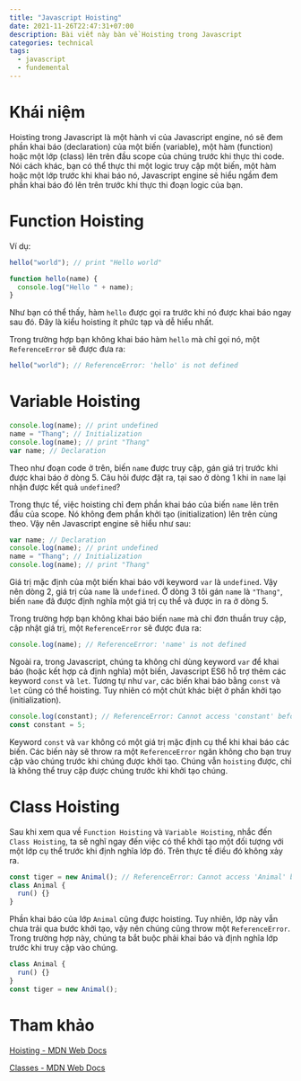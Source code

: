 ```yaml
---
title: "Javascript Hoisting"
date: 2021-11-26T22:47:31+07:00
description: Bài viết này bàn về Hoisting trong Javascript
categories: technical
tags:
  - javascript
  - fundemental
---
```


# Khái niệm
Hoisting trong Javascript là một hành vi của Javascript engine, nó sẽ đem phần khai báo (declaration) của một biến (variable), một hàm (function) hoặc một lớp (class) lên trên đầu scope của chúng trước khi thực thi code. Nói cách khác, bạn có thể thực thi một logic truy cập một biến, một hàm hoặc một lớp trước khi khai báo nó, Javascript engine sẽ hiểu ngầm đem phần khai báo đó lên trên trước khi thực thi đoạn logic của bạn.
# Function Hoisting
Ví dụ:
```javascript
hello("world"); // print "Hello world"

function hello(name) {
  console.log("Hello " + name);
}
```
Như bạn có thể thấy, hàm `hello` được gọi ra trước khi nó được khai báo ngay sau đó. Đây là kiểu hoisting ít phức tạp và dễ hiểu nhất.

Trong trường hợp bạn không khai báo hàm `hello` mà chỉ gọi nó, một `ReferenceError` sẽ được đưa ra:
```javascript
hello("world"); // ReferenceError: 'hello' is not defined
```
# Variable Hoisting
```javascript
console.log(name); // print undefined
name = "Thang"; // Initialization
console.log(name); // print "Thang"
var name; // Declaration
```
Theo như đoạn code ở trên, biến `name` được truy cập, gán giá trị trước khi được khai báo ở dòng 5. Câu hỏi được đặt ra, tại sao ở dòng 1 khi in `name` lại nhận được kết quả `undefined`?

Trong thực tế, việc hoisting chỉ đem phần khai báo của biến `name` lên trên đầu của scope. Nó không đem phần khởi tạo (initialization) lên trên cùng theo. Vậy nên Javascript engine sẽ hiểu như sau:
```javascript
var name; // Declaration
console.log(name); // print undefined
name = "Thang"; // Initialization
console.log(name); // print "Thang"
```
Giá trị mặc định của một biến khai báo với keyword `var` là `undefined`. Vậy nên dòng 2, giá trị của `name` là `undefined`. Ở dòng 3 tôi gán `name` là `"Thang"`, biến `name` đã được định nghĩa một giá trị cụ thể và được in ra ở dòng 5.

Trong trường hợp bạn không khai báo biến `name` mà chỉ đơn thuần truy cập, cập nhật giá trị, một `ReferenceError` sẽ được đưa ra:
```javascript
console.log(name); // ReferenceError: 'name' is not defined
```

Ngoài ra, trong Javascript, chúng ta không chỉ dùng keyword `var` để khai báo (hoặc kết hợp cả định nghĩa) một biến, Javascript ES6 hỗ trợ thêm các keyword `const` và `let`. Tương tự như `var`, các biến khai báo bằng `const` và `let` cũng có thể hoisting. Tuy nhiên có một chút khác biệt ở phần khởi tạo (initialization).
```javascript
console.log(constant); // ReferenceError: Cannot access 'constant' before initialization
const constant = 5;
```
Keyword `const` và `var` không có một giá trị mặc định cụ thể khi khai báo các biến. Các biến này sẽ throw ra một `ReferenceError` ngăn không cho bạn truy cập vào chúng trước khi chúng được khởi tạo. Chúng vẫn `hoisting` được, chỉ là không thể truy cập được chúng trước khi khởi tạo chúng.

# Class Hoisting
Sau khi xem qua về `Function Hoisting` và `Variable Hoisting`, nhắc đến `Class Hoisting`, ta sẽ nghĩ ngay đến việc có thể khởi tạo một đối tượng với một lớp cụ thể trước khi định nghĩa lớp đó. Trên thực tế điều đó không xảy ra.
```javascript
const tiger = new Animal(); // ReferenceError: Cannot access 'Animal' before initialization
class Animal {
  run() {}
}
```
Phần khai báo của lớp `Animal` cũng được hoisting. Tuy nhiên, lớp này vẫn chưa trải qua bước khởi tạo, vậy nên chúng cũng throw một `ReferenceError`. Trong trường hợp này, chúng ta bắt buộc phải khai báo và định nghĩa lớp trước khi truy cập vào chúng.
```javascript
class Animal {
  run() {}
}
const tiger = new Animal();
```
# Tham khảo

[Hoisting - MDN Web Docs](https://developer.mozilla.org/en-US/docs/Web/JavaScript/Reference/Global_Objects/Array/filter)

[Classes - MDN Web Docs](https://developer.mozilla.org/en-US/docs/Web/JavaScript/Reference/Classes)
